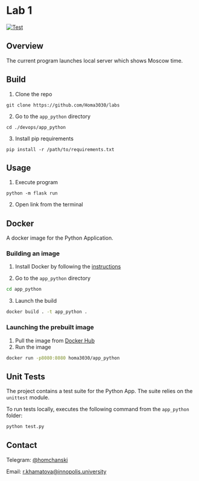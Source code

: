 # Lab 1

[![Test](https://github.com/Homa3030/labs/actions/workflows/test.yml/badge.svg)](https://github.com/Homa3030/labs/actions/workflows/test.yml)

## Overview
The current program launches local server which shows Moscow time.

## Build
1. Clone the repo
```
git clone https://github.com/Homa3030/labs
```
2. Go to the ```app_python``` directory
```
cd ./devops/app_python
```
3. Install pip requirements
```
pip install -r /path/to/requirements.txt
```

## Usage
1. Execute program
```
python -m flask run
```
2. Open link from the terminal

## Docker

A docker image for the Python Application.

### Building an image

1. Install Docker by following the [instructions](https://docs.docker.com/engine/install/)

2. Go to the `app_python` directory

```sh
cd app_python
```

3. Launch the build

```sh
docker build . -t app_python .
```

### Launching the prebuilt image

1. Pull the image from [Docker Hub](https://hub.docker.com/r/homa3030/app_python)
2. Run the image

```sh
docker run -p8080:8080 homa3030/app_python
```

## Unit Tests

The project contains a test suite for the Python App. The suite relies on the `unittest` module.

To run tests locally, executes the following command from the `app_python` folder:

```sh
python test.py
```

## Contact
Telegram: [@homchanski](https://t.me/homchanski)

Email: r.khamatova@innopolis.university
